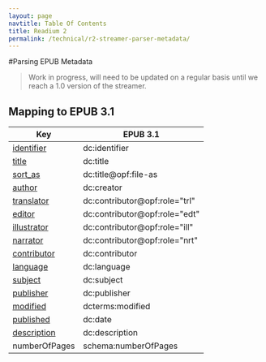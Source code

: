 ```yaml
---
layout: page
navtitle: Table Of Contents
title: Readium 2
permalink: /technical/r2-streamer-parser-metadata/
---
```

#Parsing EPUB Metadata

> Work in progress, will need to be updated on a regular basis until we reach a 1.0 version of the streamer.

## Mapping to EPUB 3.1

| Key  | EPUB 3.1 |
| ---- | -------- |
| [identifier](#identifier) | dc:identifier |
| [title](#title)  | dc:title |
| [sort_as](#title)  | dc:title@opf:file-as |
| [author](#contributors) | dc:creator |
| [translator](#contributors) | dc:contributor@opf:role="trl" |
| [editor](#contributors) | dc:contributor@opf:role="edt" |
| [illustrator](#contributors)| dc:contributor@opf:role="ill" |
| [narrator](#contributors) | dc:contributor@opf:role="nrt" |
| [contributor](#contributors) | dc:contributor |
| [	language](#language) | dc:language |
| [subject](#subjects) | dc:subject |
| [	publisher](#publisher) | dc:publisher |
| [modified](#identifier) | dcterms:modified |
| [	published](#publication-date) | dc:date |
| [	description](#description) | dc:description |
| numberOfPages  | schema:numberOfPages |
